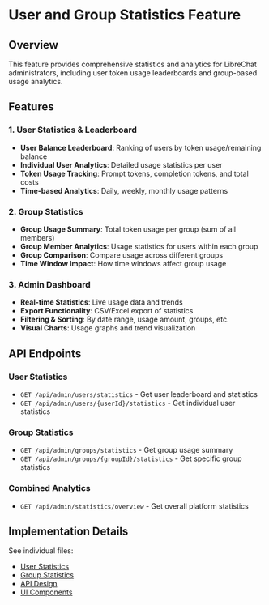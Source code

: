 # User and Group Statistics Feature

## Overview

This feature provides comprehensive statistics and analytics for LibreChat administrators, including user token usage leaderboards and group-based usage analytics.

## Features

### 1. User Statistics & Leaderboard
- **User Balance Leaderboard**: Ranking of users by token usage/remaining balance
- **Individual User Analytics**: Detailed usage statistics per user
- **Token Usage Tracking**: Prompt tokens, completion tokens, and total costs
- **Time-based Analytics**: Daily, weekly, monthly usage patterns

### 2. Group Statistics
- **Group Usage Summary**: Total token usage per group (sum of all members)
- **Group Member Analytics**: Usage statistics for users within each group
- **Group Comparison**: Compare usage across different groups
- **Time Window Impact**: How time windows affect group usage

### 3. Admin Dashboard
- **Real-time Statistics**: Live usage data and trends
- **Export Functionality**: CSV/Excel export of statistics
- **Filtering & Sorting**: By date range, usage amount, groups, etc.
- **Visual Charts**: Usage graphs and trend visualization

## API Endpoints

### User Statistics
- `GET /api/admin/users/statistics` - Get user leaderboard and statistics
- `GET /api/admin/users/{userId}/statistics` - Get individual user statistics

### Group Statistics  
- `GET /api/admin/groups/statistics` - Get group usage summary
- `GET /api/admin/groups/{groupId}/statistics` - Get specific group statistics

### Combined Analytics
- `GET /api/admin/statistics/overview` - Get overall platform statistics

## Implementation Details

See individual files:
- [User Statistics](./user-statistics.md)
- [Group Statistics](./group-statistics.md)
- [API Design](./api-design.md)
- [UI Components](./ui-components.md)